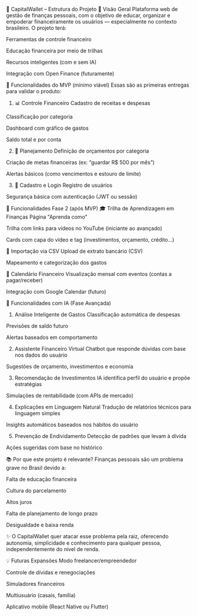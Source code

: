 🧠 CapitalWallet – Estrutura do Projeto
🎯 Visão Geral
Plataforma web de gestão de finanças pessoais, com o objetivo de educar, organizar e empoderar financeiramente os usuários — especialmente no contexto brasileiro. O projeto terá:

Ferramentas de controle financeiro

Educação financeira por meio de trilhas

Recursos inteligentes (com e sem IA)

Integração com Open Finance (futuramente)

🔧 Funcionalidades do MVP (mínimo viável)
Essas são as primeiras entregas para validar o produto:

1. 📊 Controle Financeiro
Cadastro de receitas e despesas

Classificação por categoria

Dashboard com gráfico de gastos

Saldo total e por conta

2. 📅 Planejamento
Definição de orçamentos por categoria

Criação de metas financeiras (ex: “guardar R$ 500 por mês”)

Alertas básicos (como vencimentos e estouro de limite)

3. 👤 Cadastro e Login
Registro de usuários

Segurança básica com autenticação (JWT ou sessão)

🌱 Funcionalidades Fase 2 (após MVP)
🎓 Trilha de Aprendizagem em Finanças
Página "Aprenda como"

Trilha com links para vídeos no YouTube (iniciante ao avançado)

Cards com capa do vídeo e tag (investimentos, orçamento, crédito...)

🔗 Importação via CSV
Upload de extrato bancário (CSV)

Mapeamento e categorização dos gastos

📆 Calendário Financeiro
Visualização mensal com eventos (contas a pagar/receber)

Integração com Google Calendar (futuro)

🤖 Funcionalidades com IA (Fase Avançada)
1. Análise Inteligente de Gastos
Classificação automática de despesas

Previsões de saldo futuro

Alertas baseados em comportamento

2. Assistente Financeiro Virtual
Chatbot que responde dúvidas com base nos dados do usuário

Sugestões de orçamento, investimentos e economia

3. Recomendação de Investimentos
IA identifica perfil do usuário e propõe estratégias

Simulações de rentabilidade (com APIs de mercado)

4. Explicações em Linguagem Natural
Tradução de relatórios técnicos para linguagem simples

Insights automáticos baseados nos hábitos do usuário

5. Prevenção de Endividamento
Detecção de padrões que levam à dívida

Ações sugeridas com base no histórico

📚 Por que este projeto é relevante?
Finanças pessoais são um problema grave no Brasil devido a:

Falta de educação financeira

Cultura do parcelamento

Altos juros

Falta de planejamento de longo prazo

Desigualdade e baixa renda

✨ O CapitalWallet quer atacar esse problema pela raiz, oferecendo autonomia, simplicidade e conhecimento para qualquer pessoa, independentemente do nível de renda.

💡 Futuras Expansões
Modo freelancer/empreendedor

Controle de dívidas e renegociações

Simuladores financeiros

Multiusuário (casais, família)

Aplicativo mobile (React Native ou Flutter)